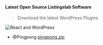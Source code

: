 
#### Latest Open Source Listingslab Software

> Download the latest WordPress Plugins

![React and WordPress](https://listingslab.com/public/png/logos/wordpress_react.png)

- @Pingpong [pingpong.zip](https://github.com/listingslab-software/listingslab-download/raw/master/wordpress/plugins/pingpong.zip)

